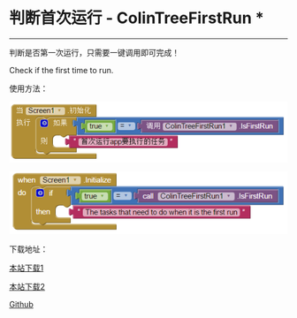 # 判断首次运行 - ColinTreeFirstRun \*

---

判断是否第一次运行，只需要一键调用即可完成！

Check if the first time to run.

使用方法：

![](/images/ColinTreeFirstRun/zhCN.png)

![](/images/ColinTreeFirstRun/en.png)

下载地址：

<a href="/aix/cn.colintree.aix.ColinTreeFirstRun.aix" target="_blank">本站下载1</a>

[本站下载2](http://down.colintree.cn/colintree/cn.colintree.aix.ColinTreeFirstRun.aix)

[Github](https://raw.githubusercontent.com/OpenSourceAIX/ColinTreeFirstRun/master/cn.colintree.aix.ColinTreeFirstRun.aix)

